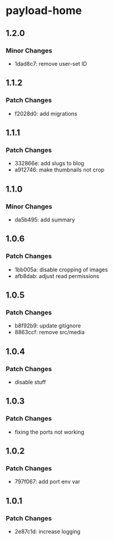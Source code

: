 # payload-home

## 1.2.0

### Minor Changes

- 1dad8c7: remove user-set ID

## 1.1.2

### Patch Changes

- f2028d0: add migrations

## 1.1.1

### Patch Changes

- 332866e: add slugs to blog
- a912746: make thumbnails not crop

## 1.1.0

### Minor Changes

- da5b495: add summary

## 1.0.6

### Patch Changes

- 1bb005a: disable cropping of images
- afb8dab: adjust read permissions

## 1.0.5

### Patch Changes

- b8f92b9: update gitignore
- 8863ccf: remove src/media

## 1.0.4

### Patch Changes

- disable stuff

## 1.0.3

### Patch Changes

- fixing the ports not working

## 1.0.2

### Patch Changes

- 797f067: add port env var

## 1.0.1

### Patch Changes

- 2e87c1d: increase logging
